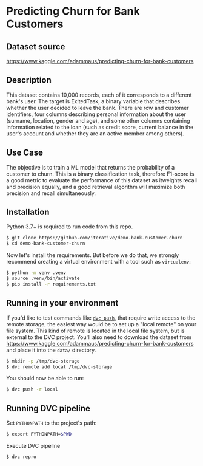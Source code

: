 # Predicting Churn for Bank Customers

## Dataset source
https://www.kaggle.com/adammaus/predicting-churn-for-bank-customers

## Description
This dataset contains 10,000 records, each of it corresponds to a different bank's user. The target is ExitedTask, a binary variable that describes whether the user decided to leave the bank. There are row and customer identifiers, four columns describing personal information about the user (surname, location, gender and age), and some other columns containing information related to the loan (such as credit score, current balance in the user's account and whether they are an active member among others).

## Use Case
The objective is to train a ML model that returns the probability of a customer to churn. This is a binary classification task, therefore F1-score is a good metric to evaluate the performance of this dataset as itweights recall and precision equally, and a good retrieval algorithm will maximize both precision and recall simultaneously.


## Installation
Python 3.7+ is required to run code from this repo.
```bash
$ git clone https://github.com/iterative/demo-bank-customer-churn
$ cd demo-bank-customer-churn
```

Now let's install the requirements. But before we do that, we strongly recommend
 creating a virtual environment with a tool such as `virtualenv`:

```bash
$ python -m venv .venv
$ source .venv/bin/activate
$ pip install -r requirements.txt
```

## Running in your environment

If you'd like to test commands like [`dvc push`](https://man.dvc.org/push), that require write access to the remote storage, the easiest way would be to set up a "local remote" on your file system.
This kind of remote is located in the local file system, but is external to the DVC project.
You'll also need to download the dataset from https://www.kaggle.com/adammaus/predicting-churn-for-bank-customers
and place it into the `data/` directory.
```bash
$ mkdir -p /tmp/dvc-storage
$ dvc remote add local /tmp/dvc-storage
```
You should now be able to run:
```bash
$ dvc push -r local
```

## Running DVC pipeline

Set `PYTHONPATH` to the project's path:
```bash
$ export PYTHONPATH=$PWD
```
Execute DVC pipeline
```bash
$ dvc repro
```


